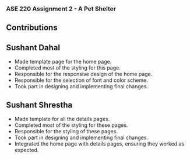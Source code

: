 ### ASE 220 Assignment 2 - A Pet Shelter

## Contributions

## Sushant Dahal
- Made template page for the home page.
- Completed most of the styling for this page.
- Responsible for the responsive design of the home page.
- Responsible for the selection of font and color scheme.
- Took part in designing and implementing final changes.

## Sushant Shrestha
- Made template for all the details pages.
- Completed most of the styling for these pages.
- Responsible for the styling of these pages.
- Took part in designing and implementing final changes.
- Integrated the home page with details pages, ensuring they worked as expected.

